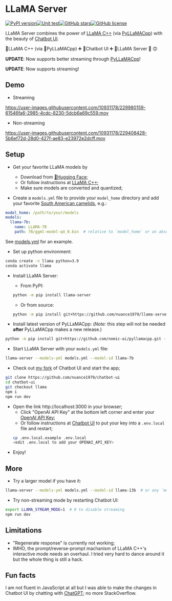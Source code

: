 # LLaMA Server

[![PyPI version](https://img.shields.io/pypi/v/llama-server)](https://pypi.org/project/llama-server/)[![Unit test](https://github.com/nuance1979/llama-server/actions/workflows/test.yml/badge.svg?branch=main&&event=push)](https://github.com/nuance1979/llama-server/actions)[![GitHub stars](https://img.shields.io/github/stars/nuance1979/llama-server)](https://star-history.com/#nuance1979/llama-server&Date)[![GitHub license](https://img.shields.io/github/license/nuance1979/llama-server)](https://github.com/nuance1979/llama-server/blob/master/LICENSE)

LLaMA Server combines the power of [LLaMA C++](https://github.com/ggerganov/llama.cpp) (via [PyLLaMACpp](https://github.com/nomic-ai/pyllamacpp)) with the beauty of [Chatbot UI](https://github.com/mckaywrigley/chatbot-ui).

🦙LLaMA C++ (via 🐍PyLLaMACpp) ➕ 🤖Chatbot UI ➕ 🔗LLaMA Server 🟰 😊

**UPDATE**: Now supports better streaming through [PyLLaMACpp](https://github.com/nomic-ai/pyllamacpp)!

**UPDATE**: Now supports streaming!

## Demo
- Streaming

https://user-images.githubusercontent.com/10931178/229980159-61546fa6-2985-4cdc-8230-5dcb6a69c559.mov

- Non-streaming

https://user-images.githubusercontent.com/10931178/229408428-5b6ef72d-28d0-427f-ae83-e23972e2dcff.mov


## Setup

- Get your favorite LLaMA models by
  - Download from [🤗Hugging Face](https://huggingface.co/models?sort=downloads&search=ggml);
  - Or follow instructions at [LLaMA C++](https://github.com/ggerganov/llama.cpp);
  - Make sure models are converted and quantized;

- Create a `models.yml` file to provide your `model_home` directory and add your favorite [South American camelids](https://en.wikipedia.org/wiki/Lama_(genus)), e.g.:
```yaml
model_home: /path/to/your/models
models:
  llama-7b:
    name: LLAMA-7B
    path: 7B/ggml-model-q4_0.bin  # relative to `model_home` or an absolute path
```
See [models.yml](https://github.com/nuance1979/llama-server/blob/main/models.yml) for an example.

- Set up python environment:
```bash
conda create -n llama python=3.9
conda activate llama
```

- Install LLaMA Server:
  - From PyPI:
  ```bash
  python -m pip install llama-server
  ```
  - Or from source:
  ```bash
  python -m pip install git+https://github.com/nuance1979/llama-server.git
  ```

- Install latest version of PyLLaMACpp: (*Note:* this step will not be needed **after** PyLLaMACpp makes a new release.)
```bash
python -m pip install git+https://github.com/nomic-ai/pyllamacpp.git --upgrade
```

- Start LLaMA Server with your `models.yml` file:
```bash
llama-server --models-yml models.yml --model-id llama-7b
```

- Check out [my fork](https://github.com/nuance1979/chatbot-ui) of Chatbot UI and start the app;
```bash
git clone https://github.com/nuance1979/chatbot-ui
cd chatbot-ui
git checkout llama
npm i
npm run dev
```
- Open the link http://localhost:3000 in your browser;
  - Click "OpenAI API Key" at the bottom left corner and enter your [OpenAI API Key](https://platform.openai.com/account/api-keys);
  - Or follow instructions at [Chatbot UI](https://github.com/mckaywrigley/chatbot-ui) to put your key into a `.env.local` file and restart;
  ```bash
  cp .env.local.example .env.local
  <edit .env.local to add your OPENAI_API_KEY>
  ```
- Enjoy!

## More

- Try a larger model if you have it:
```bash
llama-server --models-yml models.yml --model-id llama-13b  # or any `model_id` defined in `models.yml`
```

- Try non-streaming mode by restarting Chatbot UI:
```bash
export LLAMA_STREAM_MODE=1  # 0 to disable streaming
npm run dev
```

## Limitations

- "Regenerate response" is currently not working;
- IMHO, the prompt/reverse-prompt machanism of LLaMA C++'s interactive mode needs an overhaul. I tried very hard to dance around it but the whole thing is still a hack.

## Fun facts

I am not fluent in JavaScript at all but I was able to make the changes in Chatbot UI by chatting with [ChatGPT](https://chat.openai.com); no more StackOverflow.
